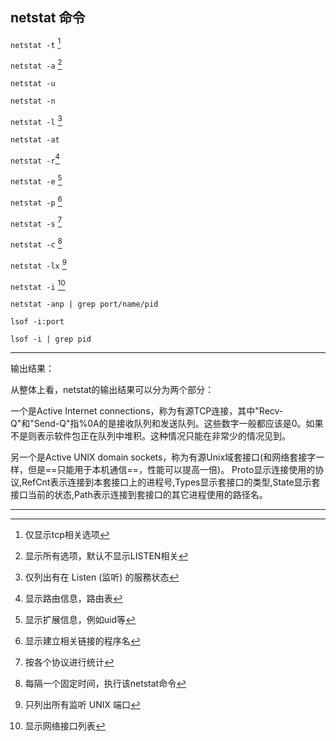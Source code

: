 ## netstat 命令

`netstat -t` [^1]

`netstat -a` [^2]

`netstat -u`

`netstat -n`

`netstat -l` [^3]

`netstat -at`

`netstat -r`[^4]

`netstat -e` [^5]

`netstat -p` [^6]

`netstat -s` [^7]

`netstat -c` [^8]

`netstat -lx` [^9]

`netstat -i` [^10]

`netstat -anp | grep port/name/pid`

`lsof -i:port`

`lsof -i | grep pid`



---

输出结果：

从整体上看，netstat的输出结果可以分为两个部分：

一个是Active Internet connections，称为有源TCP连接，其中"Recv-Q"和"Send-Q"指%0A的是接收队列和发送队列。这些数字一般都应该是0。如果不是则表示软件包正在队列中堆积。这种情况只能在非常少的情况见到。

另一个是Active UNIX domain sockets，称为有源Unix域套接口(和网络套接字一样，但是==只能用于本机通信==，性能可以提高一倍)。
Proto显示连接使用的协议,RefCnt表示连接到本套接口上的进程号,Types显示套接口的类型,State显示套接口当前的状态,Path表示连接到套接口的其它进程使用的路径名。

---

[^1]: 仅显示tcp相关选项
[^2]: 显示所有选项，默认不显示LISTEN相关
[^3]: 仅列出有在 Listen (监听) 的服務状态
[^4]: 显示路由信息，路由表
[^5]: 显示扩展信息，例如uid等
[^6]: 显示建立相关链接的程序名
[^7]: 按各个协议进行统计
[^8]: 每隔一个固定时间，执行该netstat命令
[^9]: 只列出所有监听 UNIX 端口
[^10]: 显示网络接口列表